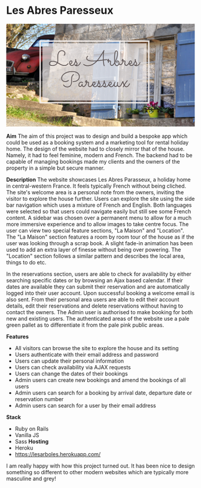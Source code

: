 # Les Abres Paresseux

![Profile Screenshot](lap_home.png)

**Aim**
The aim of this project was to design and build a bespoke app which could be used as a booking system and a marketing tool for  rental holiday home.
The design of the website had to closely mirror that of the house. Namely, it had to feel feminine, modern and French.
The backend had to be capable of managing bookings made my clients and the owners of the property in a simple but secure manner.

**Description**
The website showcases Les Abres Parasseux, a holiday home in central-western France. It feels typically French without being cliched. The site's welcome area is a personal note from the owners, inviting the visitor to explore the house further.
Users can explore the site using the side bar navigation which uses a mixture of French and English. Both languages were selected so that users could navigate easily but still see some French content.
A sidebar was chosen over a permanent menu to allow for a much more immersive experience and to allow images to take centre focus.
The user can view two special feature sections, "La Maison" and "Location". The "La Maison" section features a room by room tour of the house as if the user was looking through a scrap book. A slight fade-in animation has been used to add an extra layer of finesse without being over powering.
The "Location" section follows a similar pattern and describes the local area, things to do etc.

In the reservations section, users are able to check for availability by either searching specific dates or by browsing an Ajax based calendar. If their dates are available they can submit their reservation and are automatically logged into their user account. Upon successful booking a welcome email is also sent. From their personal area users are able to edit their account details, edit their reservations and delete reservations without having to contact the owners.
The Admin user is authorised to make booking for both new and existing users.
The authenticated areas of the website use a pale green pallet as to differentiate it from the pale pink public areas.

**Features**
- All visitors can browse the site to explore the house and its setting
- Users authenticate with their email address and password
- Users can update their personal information
- Users can check availability via AJAX requests
- Users can change the dates of their bookings
- Admin users can create new bookings and amend the bookings of all users
- Admin users can search for a booking by arrival date, departure date or reservation number
- Admin users can search for a user by their email address


**Stack**
- Ruby on Rails
- Vanilla JS
- Sass
**Hosting**
- Heroku
- https://lesarboles.herokuapp.com/

I am really happy with how this project turned out. It has been nice to design something so different to other modern websites which are typically more masculine and grey!
